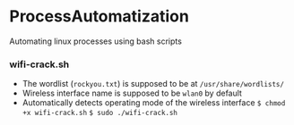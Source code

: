 # ProcessAutomatization
Automating linux processes using bash scripts

### wifi-crack.sh
* The wordlist (`rockyou.txt`) is supposed to be at `/usr/share/wordlists/`
* Wireless interface name is supposed to be `wlan0` by default
* Automatically detects operating mode of the wireless interface
`$ chmod +x wifi-crack.sh`
`$ sudo ./wifi-crack.sh`
